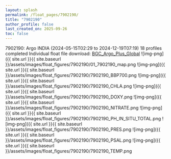 ```yaml
---
layout: splash
permalink: /float_pages/7902190/
title: "7902190"
author_profile: false
last_created_on: 2025-09-26
toc: false
---
```

 
7902190: Argo INDIA (2024-05-15T02:29 to 2024-12-19T07:19)
18 profiles completed
Individual float file download: [BGC_Argo_Plus_Global](https://ftp.soest.hawaii.edu/bgc_argo_plus/Individual_Floats/outliers_removed/7902190_Sprof_processed.nc)
![img-png]({{ site.url }}{{ site.baseurl }}/assets/images/float_figures/7902190/01_7902190_map.png
![img-png]({{ site.url }}{{ site.baseurl }}/assets/images/float_figures/7902190/7902190_BBP700.png
![img-png]({{ site.url }}{{ site.baseurl }}/assets/images/float_figures/7902190/7902190_CHLA.png
![img-png]({{ site.url }}{{ site.baseurl }}/assets/images/float_figures/7902190/7902190_DOXY.png
![img-png]({{ site.url }}{{ site.baseurl }}/assets/images/float_figures/7902190/7902190_NITRATE.png
![img-png]({{ site.url }}{{ site.baseurl }}/assets/images/float_figures/7902190/7902190_PH_IN_SITU_TOTAL.png
![img-png]({{ site.url }}{{ site.baseurl }}/assets/images/float_figures/7902190/7902190_PRES.png
![img-png]({{ site.url }}{{ site.baseurl }}/assets/images/float_figures/7902190/7902190_PSAL.png
![img-png]({{ site.url }}{{ site.baseurl }}/assets/images/float_figures/7902190/7902190_TEMP.png
